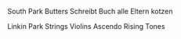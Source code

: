 South Park
Butters Schreibt Buch
alle Eltern kotzen

Linkin Park
Strings Violins
Ascendo
Rising Tones
